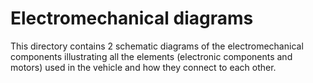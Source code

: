 Electromechanical diagrams
====

This directory contains 2 schematic diagrams of the electromechanical components illustrating all the elements (electronic components and motors) used in the vehicle and how they connect to each other.
